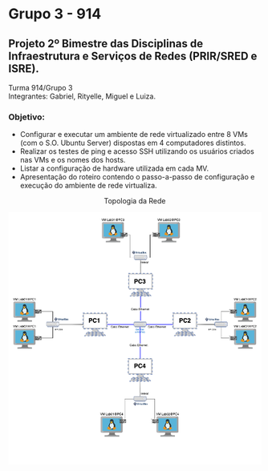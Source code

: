 # Grupo 3 - 914

## Projeto 2º Bimestre das Disciplinas de Infraestrutura e Serviços de Redes (PRIR/SRED e ISRE).

Turma 914/Grupo 3
<br>
Integrantes: Gabriel, Rityelle, Miguel e Luiza.

### Objetivo:
* Configurar e executar um ambiente de rede virtualizado entre 8 VMs (com o S.O. Ubuntu Server) dispostas em 4 computadores distintos.
* Realizar os testes de ping e acesso SSH utilizando os usuários criados nas VMs e os nomes dos hosts.
* Listar a configuração de hardware utilizada em cada MV.
* Apresentação do roteiro contendo o passo-a-passo de configuração e execução do ambiente de rede virtualiza.

<p><center> Topologia da Rede</center></p>   
   <img src="imagens/topologia.png" alt=""
	title="Topologia feita pelo Professor Alaelson"/>
